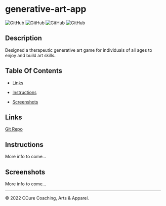 # generative-art-app

![GitHub](https://img.shields.io/github/repo-size/asantercureton/generative-art?style=plastic) ![GitHub](https://img.shields.io/github/last-commit/asantercureton/generative-art?style=plastic) ![GitHub](https://img.shields.io/github/languages/top/asantercureton/generative-art?style=plastic) ![GitHub](https://img.shields.io/github/followers/asantercureton?style=social)

## Description
Designed a therapeutic generative art game for individuals of all ages to enjoy and build art skills.

<!-- [MADE FOR DESKTOP USE] -->

## Table Of Contents
* [Links](#links)

* [Instructions](#instructions)

* [Screenshots](#screenshots)


## Links
[Git Repo](https://github.com/asantercureton/generative-art)

<!-- [Live Link - GitHub Pages](https://asantercureton.github.io/generative-art/) -->


## Instructions
More info to come...

<!-- From the home screen, press the PLAY button to begin - The clock will start and a random quote will be generated. Begin typing the quote letter for letter (including space and punctuations) and increse score with each completed quote. 

Once finished, click the Done button to generate a Summary Report alert, which details previous typing metrics as well as the list of quotes completed to review and discuss.

A Reset Game button is available to reset the game after completion to beat your last score, or can be used to restart the game at the beginning in case you were not ready to start typing yet.

The Home button will end the game completely and redirect back to the home screen. -->


## Screenshots
More info to come...
<!-- Below is a screenshot of the project:

![Image of HomeScreen](./client/assets/images/homescreen_main.jpg)


![Image of PlayScreenIdle](./client/assets/images/playscreen-idle.jpg)


![Image of PlayScreenActive](./client/assets/images/playscreen_updated.jpg)


![Image of SummaryReport](./client/assets/images/summary-report.jpg) -->

---
© 2022 CCure Coaching, Arts & Apparel.